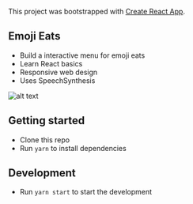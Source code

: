 This project was bootstrapped with [Create React App](https://github.com/facebookincubator/create-react-app).

## Emoji Eats
- Build a interactive menu for emoji eats
- Learn React basics
- Responsive web design
- Uses SpeechSynthesis

![alt text](https://i.imgur.com/jI7hsWb.png)

## Getting started

- Clone this repo
- Run `yarn` to install dependencies


## Development

- Run `yarn start` to start the development
